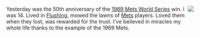 <img src="http://scripting.com/images/2019/09/30/metsCap.png" border="0" align="right">Yesterday was the 50th anniversary of the <a href="https://en.wikipedia.org/wiki/1969_World_Series">1969 Mets World Series</a> win. I was 14. Lived in <a href="https://www.google.com/maps/place/29-31+170th+St,+Flushing,+NY+11358/@40.769637,-73.7970707,17z/data=!3m1!4b1!4m5!3m4!1s0x89c28a80780e9c3b:0xa8668e9b256999a4!8m2!3d40.769637!4d-73.794882">Flushing</a>, mowed the lawns of <a href="https://duckduckgo.com/?q=site%3Ascripting.com+mets&t=h_&ia=web">Mets</a> players. Loved them when they lost, was rewarded for the trust. I’ve believed in miracles my whole life thanks to the example of the 1969 Mets. 
